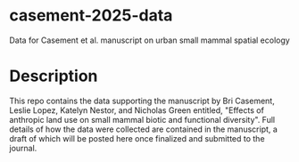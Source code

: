 # casement-2025-data
Data for Casement et al. manuscript on urban small mammal spatial ecology

# Description
This repo contains the data supporting the manuscript by Bri Casement, Leslie Lopez, Katelyn Nestor, and Nicholas Green entitled, "Effects of anthropic land use on small mammal biotic and functional diversity". Full details of how the data were collected are contained in the manuscript, a draft of which will be posted here once finalized and submitted to the journal.
